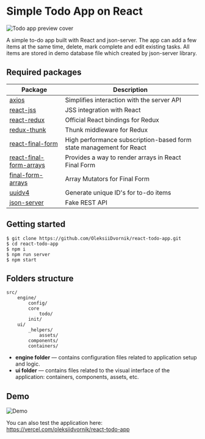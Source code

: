 # Simple Todo App on React

![Todo app preview cover](https://repository-images.githubusercontent.com/528359213/2e42a33c-3462-449e-8219-a02fbad2fc8a)

A simple to-do app built with React and json-server. The app can add a few items at the same time, delete, mark complete and edit existing tasks. All items are stored in demo database file which created by json-server library.

## Required packages

| Package      | Description |
| ----------- | ----------- |
| [axios](https://www.npmjs.com/package/axios) | Simplifies interaction with the server API |
| [react-jss](https://www.npmjs.com/package/react-jss) | JSS integration with React |
| [react-redux](https://www.npmjs.com/package/react-redux) | Official React bindings for Redux |
| [redux-thunk](https://www.npmjs.com/package/redux-thunk) | Thunk middleware for Redux |
| [react-final-form](https://www.npmjs.com/package/react-final-form) |  High performance subscription-based form state management for React |
| [react-final-form-arrays](https://www.npmjs.com/package/react-final-form-arrays) | Provides a way to render arrays in React Final Form |
| [final-form-arrays](https://www.npmjs.com/package/final-form-arrays) | Array Mutators for Final Form |
| [uuidv4](https://www.npmjs.com/package/uuidv4) | Generate unique ID's for to-do items |
| [json-server](https://www.npmjs.com/package/json-server) | Fake REST API |

## Getting started

```
$ git clone https://github.com/OleksiiDvornik/react-todo-app.git
$ cd react-todo-app
$ npm i 
$ npm run server
$ npm start
```

## Folders structure

```
src/
    engine/
        config/
        core
            todo/  
        init/ 
    ui/
        _helpers/
            assets/
        components/
        containers/
```
- **engine folder** — contains configuration files related to application setup and logic.
- **ui folder** — contains files related to the visual interface of the application: containers, components, assets, etc.

## Demo

![Demo](https://github.com/OleksiiDvornik/react-todo-app/blob/main/demo.gif)

You can also test the application here: <a href="https://vercel.com/oleksiidvornik/react-todo-app" target="_blank">https://vercel.com/oleksiidvornik/react-todo-app</a>
